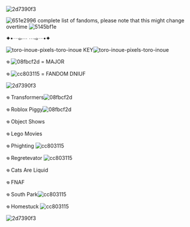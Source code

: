 ![2d7390f3](https://github.com/user-attachments/assets/f9da50ea-180b-4d70-9794-0c094128f78a)

![651e2996](https://github.com/user-attachments/assets/84f24967-f2d0-434b-8a78-31aefdd689b8)
complete list of fandoms, please note that this might change overtime ![5145bf1e](https://github.com/user-attachments/assets/cafaf82b-3d63-4d1e-a1a3-72542dbdec09)

✦•┈๑⋅⋯ ⋯⋅๑┈•✦

![toro-inoue-pixels-toro-inoue](https://github.com/user-attachments/assets/38e1b1f0-8cef-4bb8-8ec4-3b7dcdb4496e)
KEY![toro-inoue-pixels-toro-inoue](https://github.com/user-attachments/assets/15b3de27-800a-42b0-afe7-85dd13433211)

𖦹 ![08fbcf2d](https://github.com/user-attachments/assets/f053803b-f4e2-47df-8447-3ec14b507b1d) = MAJOR

𖦹 ![cc803115](https://github.com/user-attachments/assets/eced76e6-16b9-49a2-bc6a-1d71de2878dd) = FANDOM DNIUF

![2d7390f3](https://github.com/user-attachments/assets/0ea7deb6-f2c5-4f76-8d63-5373fde62fae)

𖦹 Transformers![08fbcf2d](https://github.com/user-attachments/assets/516b729a-1c6a-4155-bd38-4693195a4edf)

𖦹 Roblox Piggy![08fbcf2d](https://github.com/user-attachments/assets/ebfcc3ce-1105-4107-b73d-5f52f3ba540d)

𖦹 Object Shows 

𖦹 Lego Movies

𖦹 Phighting ![cc803115](https://github.com/user-attachments/assets/d3e25a95-813b-42b2-b6e4-a5e5a29d7310)

𖦹 Regretevator ![cc803115](https://github.com/user-attachments/assets/d58b3de4-730e-4cf9-9a9e-fbd3d95d1f2a)

𖦹 Cats Are Liquid 

𖦹 FNAF

𖦹 South Park![cc803115](https://github.com/user-attachments/assets/367d5ffe-34f9-457f-ba5d-0fa35d1fc5d2)

𖦹 Homestuck ![cc803115](https://github.com/user-attachments/assets/ba113754-2413-4aec-95bb-53570784723f)

![2d7390f3](https://github.com/user-attachments/assets/204a7eca-b011-44d5-9d33-b2ee614d2993)
